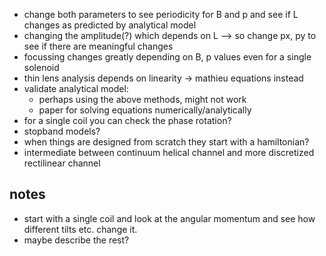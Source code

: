 - change both parameters to see periodicity for B and p and see if L changes as predicted by analytical model
- changing the amplitude(?) which depends on L --> so change px, py to see if there are meaningful changes
- focussing changes greatly depending on B, p values even for a single solenoid
- thin lens analysis depends on linearity -> mathieu equations instead
- validate analytical model:
    - perhaps using the above methods, might not work
    - paper for solving equations numerically/analytically
- for a single coil you can check the phase rotation?
- stopband models?
- when things are designed from scratch they start with a hamiltonian? 
- intermediate between continuum helical channel and more discretized rectilinear channel

notes 
---

- start with a single coil and look at the angular momentum and see how different tilts etc. change it. 
- maybe describe the rest?
 
